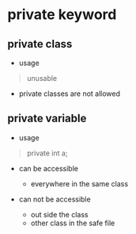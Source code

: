 # private keyword

## private class

- usage
> unusable
- private classes are not allowed


## private variable

- usage
> private int a;

- can be accessible
    - everywhere in the same class

- can not be accessible
    - out side the class
    - other class in the safe file